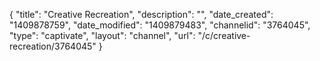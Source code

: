 {
    "title": "Creative Recreation",
    "description": "",
    "date_created": "1409878759",
    "date_modified": "1409879483",
    "channelid": "3764045",
    "type": "captivate",
    "layout": "channel",
    "url": "\/c\/creative-recreation\/3764045"
}
